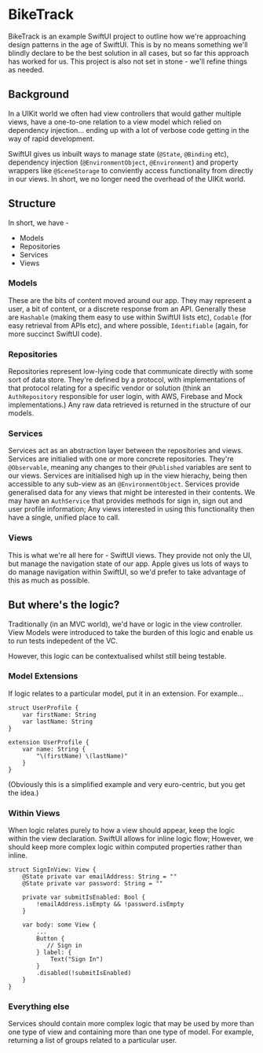 #  BikeTrack

BikeTrack is an example SwiftUI project to outline how we're approaching design patterns in the age of SwiftUI.
This is by no means something we'll blindly declare to be the best solution in all cases, but so far this approach has worked for us. This project is also not set in stone - we'll refine things as needed.

## Background
In a UIKit world we often had view controllers that would gather multiple views, have a one-to-one relation to a view model which relied on dependency injection... ending up with a lot of verbose code getting in the way of rapid development.

SwiftUI gives us inbuilt ways to manage state (`@State`, `@Binding` etc), dependency injection (`@EnvironmentObject`, `@Environment`) and property wrappers like `@SceneStorage` to conviently access functionality from directly in our views. In short, we no longer need the overhead of the UIKit world.

## Structure
In short, we have -
* Models
* Repositories
* Services
* Views

### Models
These are the bits of content moved around our app. They may represent a user, a bit of content, or a discrete response from an API. Generally these are `Hashable` (making them easy to use within SwiftUI lists etc), `Codable` (for easy retrieval from APIs etc), and where possible, `Identifiable` (again, for more succinct SwiftUI code).

### Repositories
Repositories represent low-lying code that communicate directly with some sort of data store. They're defined by a protocol, with implementations of that protocol relating for a specific vendor or solution (think an `AuthRepository` responsible for user login, with AWS, Firebase and Mock implementations.) Any raw data retrieved is returned in the structure of our models.

### Services 
Services act as an abstraction layer between the repositories and views. Services are initialied with one or more concrete repositories. They're `@Observable`, meaning any changes to their `@Published` variables are sent to our views. Services are initialised high up in the view hierachy, being then accessible to any sub-view as an `@EnvironmentObject`. Services provide generalised data for any views that might be interested in their contents. We may have an `AuthService` that provides methods for sign in, sign out and user profile information; Any views interested in using this functionality then have a single, unified place to call.

### Views
This is what we're all here for - SwiftUI views. They provide not only the UI, but manage the navigation state of our app. Apple gives us lots of ways to do manage navigation within SwiftUI, so we'd prefer to take advantage of this as much as possible.

## But where's the logic?
Traditionally (in an MVC world), we'd have or logic in the view controller. View Models were introduced to take the burden of this logic and enable us to run tests indepedent of the VC.

However, this logic can be contextualised whilst still being testable.

### Model Extensions
If logic relates to a particular model, put it in an extension. For example...
```
struct UserProfile {
    var firstName: String
    var lastName: String
}

extension UserProfile {
    var name: String {
        "\(firstName) \(lastName)"
    }
}
```
(Obviously this is a simplified example and very euro-centric, but you get the idea.)

### Within Views
When logic relates purely to how a view should appear, keep the logic within the view declaration.
SwiftUI allows for inline logic flow; However, we should keep more complex logic within computed properties rather than inline.
```
struct SignInView: View {
    @State private var emailAddress: String = ""
    @State private var password: String = ""
    
    private var submitIsEnabled: Bool {
        !emailAddress.isEmpty && !password.isEmpty
    }
    
    var body: some View {
        ...
        Button {
           // Sign in
        } label: {
            Text("Sign In")
        }
        .disabled(!submitIsEnabled)
    }
}
```

### Everything else
Services should contain more complex logic that may be used by more than one type of view and containing more than one type of model. For example, returning a list of groups related to a particular user.



